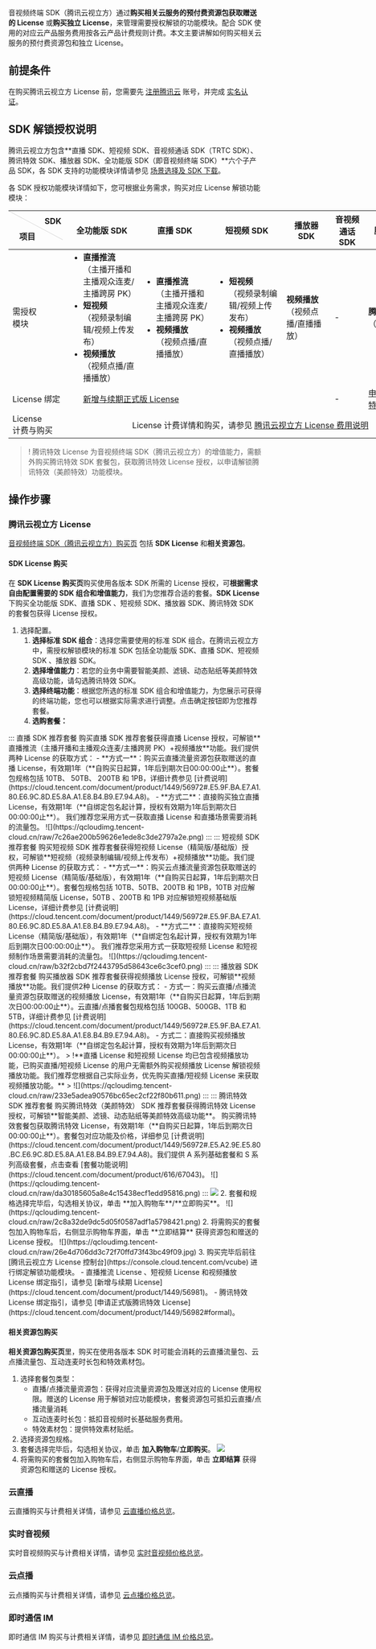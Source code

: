 音视频终端 SDK（腾讯云视立方）通过**购买相关云服务的预付费资源包获取赠送的 License** 或**购买独立 License**，来管理需要授权解锁的功能模块。配合 SDK 使用的对应云产品服务费用按各云产品计费规则计费。本文主要讲解如何购买相关云服务的预付费资源包和独立 License。

## 前提条件

在购买腾讯云视立方 License 前，您需要先 [注册腾讯云](https://cloud.tencent.com/document/product/378/17985) 账号，并完成 [实名认证](https://cloud.tencent.com/document/product/378/3629)。

[](id:key)

## SDK 解锁授权说明
腾讯云视立方包含**直播 SDK、短视频 SDK、音视频通话 SDK（TRTC SDK）、腾讯特效 SDK、播放器 SDK、全功能版 SDK（即音视频终端 SDK）**六个子产品 SDK，各 SDK 支持的功能模块详情请参见 [场景选择及 SDK 下载](https://cloud.tencent.com/document/product/1449/58912)。

各 SDK 授权功能模块详情如下，您可根据业务需求，购买对应 License 解锁功能模块：

<table style="width:850px;">
<style>.markdown-text-box table td, .markdown-text-box table th {text-align: center;}
.tablestyle{position:absolute;width:1px;height:121.5px;top:0;left:0;background-color: #d9d9d9;transform:rotate(-62deg);transform-origin:top;}
.th1{position:absolute;right:8px;top:10px;}
.th2{position:absolute;right:60px;top:30px)
</style>
<tr>
<th style ="position:relative;width:200px" >
  <div class="tablestyle"></div>
  <div class="th1">SDK</div>
  <div class="th2">项目</div></th>
<th width=300px>全功能版 SDK</th>
<th width=300px>直播 SDK</th>
<th width=300px>短视频 SDK</th>
<th width=200px>播放器 SDK</th>
<th width=100px>音视频通话 SDK</th>
<th width=300px>腾讯特效 SDK</th>
</tr>
</thead>
<tbody>
<tr>
<td>需授权<br>模块</td>
<td style="text-align:left"><ul style="margin:0">
<li><b>直播推流</b><br>（主播开播和主播观众连麦/主播跨房 PK）</li>
<li><b>短视频</b><br>（视频录制编辑/视频上传发布）</li>
<li><b>视频播放</b><br>（视频点播/直播播放）</li></ul></td>
<td style="text-align:left"><ul style="margin:0">
<li><b>直播推流</b><br>（主播开播和主播观众连麦/主播跨房 PK）</li>
<li><b>视频播放</b><br>（视频点播/直播播放）</li></ul></td>
<td style="text-align:left"><ul style="margin:0">
<li><b>短视频</b><br>（视频录制编辑/视频上传发布）</li>
<li><b>视频播放</b><br>（视频点播/直播播放）</li></ul></td>
<td><b>视频播放</b><br>（视频点播/直播播放）</td>
<td>-</td>
<td><b>腾讯特效</b><br>（美颜特效）</td>
</tr>
<tr>
<td>License 绑定</td>
<td colspan=4><ul style="margin:0"><a href="https://cloud.tencent.com/document/product/1449/56981#.E6.AD.A3.E5.BC.8F.E7.89.88-license">新增与续期正式版 License</a>
</ul></td>
<td>-</td>
<td><a href="https://cloud.tencent.com/document/product/1449/56982#.E6.AD.A3.E5.BC.8F.E7.89.88-license">申请正式版腾讯特效 License</a></td>
</tr>
<tr>
<td>License<br>计费与购买</td>
<td colspan=6 style="text-align:center">License 计费详情和购买，请参见 <a href="https://cloud.tencent.com/document/product/1449/56973#License">腾讯云视立方 License 费用说明</a></td>
</tr>
</tbody></table>


>! 腾讯特效 License 为音视频终端 SDK（腾讯云视立方）的增值能力，需额外购买腾讯特效 SDK 套餐包，获取腾讯特效 License 授权，以申请解锁腾讯特效（美颜特效）功能模块。

## 操作步骤
### 腾讯云视立方 License
[音视频终端 SDK（腾讯云视立方）购买页](https://buy.cloud.tencent.com/vcube) 包括 **SDK License** 和**相关资源包**。

#### SDK License 购买

在 **SDK License 购买页**购买使用各版本 SDK 所需的 License 授权，可**根据需求自由配置需要的 SDK 组合和增值能力**，我们为您推荐合适的套餐。**SDK License** 下购买全功能版 SDK、直播 SDK 、短视频 SDK、播放器 SDK、腾讯特效 SDK 的套餐包获得 License 授权。

1. 选择配置。
	1. **选择标准 SDK 组合**：选择您需要使用的标准 SDK 组合。在腾讯云视立方中，需授权解锁模块的标准 SDK 包括全功能版 SDK、直播 SDK、短视频 SDK 、播放器 SDK。
	2. **选择增值能力**：若您的业务中需要智能美颜、滤镜、动态贴纸等美颜特效高级功能，请勾选腾讯特效 SDK。
	3. **选择终端功能**：根据您所选的标准 SDK 组合和增值能力，为您展示可获得的终端功能，您也可以根据实际需求进行调整。点击确定按钮即为您推荐套餐。
	4. **选购套餐：**
<dx-tabs>
::: 直播 SDK 推荐套餐
购买直播 SDK 推荐套餐获得直播 License 授权，可解锁**直播推流（主播开播和主播观众连麦/主播跨房 PK）+视频播放**功能。我们提供两种 License 的获取方式：
- **方式一**：购买云直播流量资源包获取赠送的直播 License，有效期1年（**自购买日起算，1年后到期次日00:00:00止**）。套餐包规格包括 10TB、 50TB、 200TB 和 1PB，详细计费参见 [计费说明](https://cloud.tencent.com/document/product/1449/56972#.E5.9F.BA.E7.A1.80.E6.9C.8D.E5.8A.A1.E8.B4.B9.E7.94.A8)。
- **方式二**：直接购买独立直播 License，有效期1年（**自绑定包名起计算，授权有效期为1年后到期次日00:00:00止**）。
我们推荐您采用方式一获取直播 License 和直播场景需要消耗的流量包。
![](https://qcloudimg.tencent-cloud.cn/raw/7c26ae200b59626e1ede8c3de2797a2e.png)
::: 
::: 短视频 SDK 推荐套餐
购买短视频 SDK 推荐套餐获得短视频 License（精简版/基础版）授权，可解锁**短视频（视频录制编辑/视频上传发布）+视频播放**功能。我们提供两种 License 的获取方式：
- **方式一**：购买云点播流量资源包获取赠送的短视频 License（精简版/基础版），有效期1年（**自购买日起算，1年后到期次日00:00:00止**）。套餐包规格包括 10TB、50TB、200TB 和 1PB，10TB 对应解锁短视频精简版 License，50TB 、200TB 和 1PB 对应解锁短视频基础版 License，详细计费参见 [计费说明](https://cloud.tencent.com/document/product/1449/56972#.E5.9F.BA.E7.A1.80.E6.9C.8D.E5.8A.A1.E8.B4.B9.E7.94.A8)。
- **方式二**：直接购买短视频 License（精简版/基础版），有效期1年（**自绑定包名起计算，授权有效期为1年后到期次日00:00:00止**）。
我们推荐您采用方式一获取短视频 License 和短视频制作场景需要消耗的流量包。
![](https://qcloudimg.tencent-cloud.cn/raw/b32f2cbd7f2443795d58643ce6c3cef0.png)
::: 
::: 播放器 SDK 推荐套餐
购买播放器 SDK 推荐套餐获得视频播放 License 授权，可解锁**视频播放**功能。我们提供2种 License 的获取方式：
- 方式一：购买云直播/点播流量资源包获取赠送的视频播放 License，有效期1年（**自购买日起算，1年后到期次日00:00:00止**）。云直播/点播套餐包规格包括 100GB、500GB、1TB 和 5TB，详细计费参见 [计费说明](https://cloud.tencent.com/document/product/1449/56972#.E5.9F.BA.E7.A1.80.E6.9C.8D.E5.8A.A1.E8.B4.B9.E7.94.A8)。
- 方式二：直接购买视频播放 License，有效期1年（**自绑定包名起计算，授权有效期为1年后到期次日00:00:00止**）。
> !**直播 License 和短视频 License 均已包含视频播放功能，已购买直播/短视频 License 的用户无需额外购买视频播放 License 解锁视频播放功能。我们推荐您根据自己实际业务，优先购买直播/短视频 License 来获取视频播放功能。**
> 
![](https://qcloudimg.tencent-cloud.cn/raw/233e5adea90576bc65ec2cf22f80b611.png)
::: 
::: 腾讯特效 SDK 推荐套餐
购买腾讯特效（美颜特效） SDK 推荐套餐获得腾讯特效 License 授权，可解锁**智能美颜、滤镜、动态贴纸等美颜特效高级功能**。
购买腾讯特效套餐包获取腾讯特效 License，有效期1年（**自购买日起算，1年后到期次日00:00:00止**）。套餐包对应功能及价格，详细参见 [计费说明](https://cloud.tencent.com/document/product/1449/56972#.E5.A2.9E.E5.80.BC.E6.9C.8D.E5.8A.A1.E8.B4.B9.E7.94.A8)。我们提供 A 系列基础套餐和 S 系列高级套餐，点击查看 [套餐功能说明](https://cloud.tencent.com/document/product/616/67043)。
![](https://qcloudimg.tencent-cloud.cn/raw/da30185605a8e4c15438ecf1edd95816.png)
::: 
</dx-tabs>
<img src="https://qcloudimg.tencent-cloud.cn/raw/6037840448c403572d588614c69dd770.png">
2. 套餐和规格选择完毕后，勾选相关协议，单击 **加入购物车**/**立即购买**。
![](https://qcloudimg.tencent-cloud.cn/raw/2c8a32de9dc5d05f0587adf1a5798421.png)
2. 将需购买的套餐包加入购物车后，右侧显示购物车界面，单击 **立即结算** 获得资源包和赠送的 License 授权。
![](https://qcloudimg.tencent-cloud.cn/raw/26e4d706dd3c72f70ffd73f43bc49f09.jpg)
3. 购买完毕后前往 [腾讯云视立方 License 控制台](https://console.cloud.tencent.com/vcube) 进行绑定解锁功能模块。
	- 直播推流 License 、短视频 License 和视频播放 License 绑定指引，请参见 [新增与续期 License](https://cloud.tencent.com/document/product/1449/56981)。
	- 腾讯特效 License 绑定指引，请参见 [申请正式版腾讯特效 License](https://cloud.tencent.com/document/product/1449/56982#formal)。



#### 相关资源包购买
**相关资源包购买页**里，购买在使用各版本 SDK 时可能会消耗的云直播流量包、云点播流量包、互动连麦时长包和特效素材包。

1. 选择套餐包类型：
	- 直播/点播流量资源包：获得对应流量资源包及赠送对应的 License 使用权限。赠送的 License 用于解锁对应功能模块，套餐资源包可抵扣云直播/点播流量消耗
	- 互动连麦时长包：抵扣音视频时长基础服务费用。
	- 特效素材包：提供特效素材贴纸。
2. 选择资源包规格。
3. 套餐选择完毕后，勾选相关协议，单击 **加入购物车**/**立即购买**。
![](https://qcloudimg.tencent-cloud.cn/raw/9f8f0850ed7bd7538b0bf821c1c7f8a6.png)
4. 将需购买的套餐包加入购物车后，右侧显示购物车界面，单击 **立即结算** 获得资源包和赠送的 License 授权。



### 云直播

云直播购买与计费相关详情，请参见 [云直播价格总览](https://cloud.tencent.com/document/product/267/52662)。

### 实时音视频
实时音视频购买与计费相关详情，请参见 [实时音视频价格总览](https://cloud.tencent.com/document/product/647/17157)。

### 云点播
云点播购买与计费相关详情，请参见 [云点播价格总览](https://cloud.tencent.com/document/product/266/2838)。

### 即时通信 IM
即时通信 IM 购买与计费相关详情，请参见 [即时通信 IM 价格总览](https://cloud.tencent.com/document/product/269/40267)。
